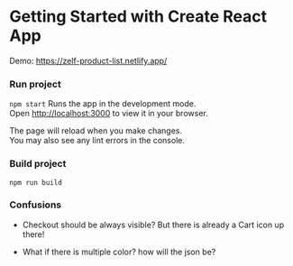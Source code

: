 # Getting Started with Create React App

Demo: https://zelf-product-list.netlify.app/

### Run project

`npm start`
Runs the app in the development mode.\
Open [http://localhost:3000](http://localhost:3000) to view it in your browser.

The page will reload when you make changes.\
You may also see any lint errors in the console.

### Build project

`npm run build`

### Confusions

- Checkout should be always visible? But there is already a Cart icon up there!

- What if there is multiple color? how will the json be?
